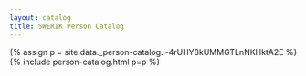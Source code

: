 ```yaml
---
layout: catalog
title: SWERIK Person Catalog
---
```

{% assign p = site.data._person-catalog.i-4rUHY8kUMMGTLnNKHktA2E %}
{% include person-catalog.html p=p %}

